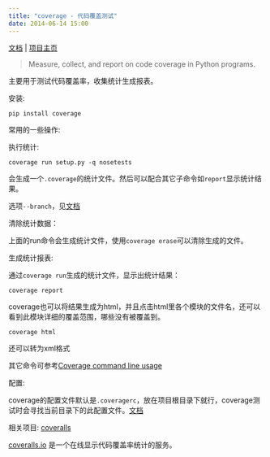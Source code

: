 ```yaml
---
title: "coverage - 代码覆盖测试"
date: 2014-06-14 15:00
---
```


[文档](http://nedbatchelder.com/code/coverage/) | [项目主页](https://pypi.python.org/pypi/coverage)

> Measure, collect, and report on code coverage in Python programs.

主要用于测试代码覆盖率，收集统计生成报表。

安装:

	pip install coverage


常用的一些操作:

执行统计:

	coverage run setup.py -q nosetests

会生成一个`.coverage`的统计文件。然后可以配合其它子命令如`report`显示统计结果。

选项`--branch`，见[文档](http://nedbatchelder.com/code/coverage/branch.html#branch)

清除统计数据：

上面的run命令会生成统计文件，使用`coverage erase`可以清除生成的文件。

生成统计报表:

通过`coverage run`生成的统计文件，显示出统计结果：

	coverage report

coverage也可以将结果生成为html，并且点击html里各个模块的文件名，还可以看到此模块详细的覆盖范围，哪些没有被覆盖到。

	coverage html

还可以转为xml格式

其它命令可参考[Coverage command line usage](http://nedbatchelder.com/code/coverage/cmd.html#cmd)

配置:

coverage的配置文件默认是`.coveragerc`，放在项目根目录下就行，coverage测试时会寻找当前目录下的此配置文件。[文档](http://nedbatchelder.com/code/coverage/config.html#config)

相关项目: [coveralls](https://github.com/coagulant/coveralls-python)

[coveralls.io](https://github.com/coagulant/coveralls-python) 是一个在线显示代码覆盖率统计的服务。
